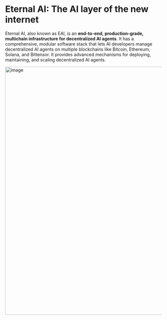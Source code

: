 # Eternal AI: The AI layer of the new internet

Eternal AI, also known as EAI, is an **end-to-end, production-grade, multichain infrastructure for decentralized AI agents**. It has a comprehensive, modular software stack that lets AI developers manage decentralized AI agents on multiple blockchains like Bitcoin, Ethereum, Solana, and Bittensor. It provides advanced mechanisms for deploying, maintaining, and scaling decentralized AI agents.

<img width="800" alt="image" src="https://github.com/user-attachments/assets/627e9a73-8632-441d-a4e8-e0e177468b52" />
